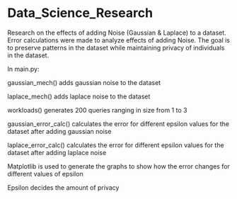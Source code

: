 # Data_Science_Research

Research on the effects of adding Noise (Gaussian & Laplace) to a dataset. Error calculations were made to analyze effects of adding Noise. The goal is to preserve patterns in the dataset while maintaining privacy of individuals in the dataset.

In main.py:

gaussian_mech() adds gaussian noise to the dataset

laplace_mech() adds laplace noise to the dataset

workloads() generates 200 queries ranging in size from 1 to 3

gaussian_error_calc() calculates the error for different epsilon values for the dataset after adding gaussian noise

laplace_error_calc() calculates the error for different epsilon values for the dataset after adding laplace noise

Matplotlib is used to generate the graphs to show how the error changes for different values of epsilon

Epsilon decides the amount of privacy

